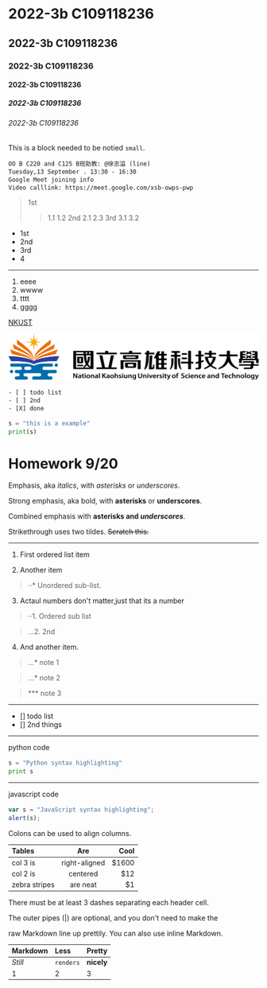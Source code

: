 # 2022-3b C109118236
## 2022-3b C109118236
### 2022-3b C109118236
#### 2022-3b C109118236
##### 2022-3b C109118236
###### 2022-3b C109118236

This is a block needed to be notied `small`.

```
OO B C220 and C125 B班助教: @徐志溢 (line)
Tuesday,13 September . 13:30 - 16:30
Google Meet joining info
Video calllink: https://meet.google.com/xsb-owps-pwp

```

> 1st
>> 1.1
>> 1.2
> 2nd
>> 2.1
>> 2.3
> 3rd
>> 3.1
>> 3.2

* 1st
* 2nd
* 3rd
* 4

---

1. eeee
2. wwww
3. tttt
4. gggg

[NKUST](http://www.nkust.edu.tw)

![NKUST](nkust.png)
```
- [ ] todo list
- [ ] 2nd
- [X] done
```

```python
s = "this is a example"
print(s)
```
# Homework 9/20

Emphasis, aka *italics*, with *asterisks* or *underscores*.

Strong emphasis, aka bold, with **asterisks** or **underscores**.

Combined emphasis with **asterisks and *underscores***.

Strikethrough uses two tildes. ~~Scratch this.~~

---

1. First ordered list item

2. Another item
>··* Unordered sub-list.

3. Actaul numbers don't matter,just that its a number
>··1. Ordered sub list

>…2. 2nd

4. And another item.
>…* note 1

>…* note 2

>*** note 3

---

- [] todo list
- [] 2nd things

---

python code

```python
s = "Python syntax highlighting"
print s
```

---

javascript code

```js
var s = "JavaScript syntax highlighting";
alert(s);
```

Colons can be used to align columns.

|Tables|Are|Cool|
|:-----|:-----------:|-----:|
|col 3 is|right-aligned|$1600|
|col 2 is|centered|$12|
|zebra stripes|are neat|$1|

There must be at least 3 dashes separating each header cell.

The outer pipes (|) are optional, and you don't need to make the

raw Markdown line up prettily. You can also use inline Markdown.

|Markdown|Less|Pretty|
|:---|:---|:---|
|*Still*|`renders`|**nicely**|
|1|2|3|
